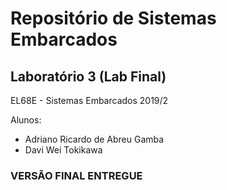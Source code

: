 # Repositório de Sistemas Embarcados
## Laboratório 3 (Lab Final)
EL68E - Sistemas Embarcados 2019/2

Alunos:
* Adriano Ricardo de Abreu Gamba
* Davi Wei Tokikawa

### VERSÃO FINAL ENTREGUE
